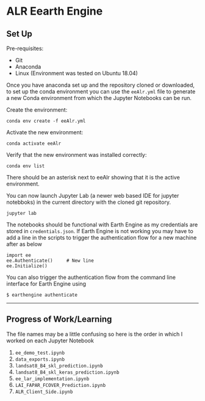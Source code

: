 # **ALR Eearth Engine**


## **Set Up**
Pre-requisites:
* Git
* Anaconda
* Linux (Environment was tested on Ubuntu 18.04)

Once you have anaconda set up and the repository cloned or downloaded, to set up the conda environment you can use the `eeAlr.yml` file to generate a new Conda environment from which the Jupyter Notebooks can be run.

Create the environment:

```
conda env create -f eeAlr.yml
```

Activate the new environment:

```
conda activate eeAlr
```

Verify that the new environment was installed correctly:

```
conda env list
```

There should be an asterisk next to eeAlr showing that it is the active environment.

You can now launch Jupyter Lab (a newer web based IDE for jupyter notebboks) in the current directory with the cloned git repository.

```
jupyter lab
```

The notebooks should be functional with Earth Engine as my credentials are stored in `credentials.json`. If Earth Engine is not working you may have to add a line in the scripts to trigger the authentication flow for a new machine after as below

```
import ee
ee.Authenticate()     # New line
ee.Initialize()
```

You can also trigger the authentication flow from the command line interface for Earth Engine using 

`$ earthengine authenticate`

---

## **Progress of Work/Learning**

The file names may be a little confusing so here is the order in which I worked on each Jupyter Notebook
1. `ee_demo_test.ipynb`
2. `data_exports.ipynb`
3. `landsat8_B4_skl_prediction.ipynb`
4. `landsat8_B4_skl_keras_prediction.ipynb`
5. `ee_lar_implementation.ipynb`
6. `LAI_FAPAR_FCOVER_Prediction.ipynb`
7. `ALR_Client_Side.ipynb`